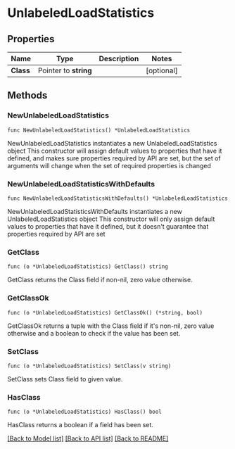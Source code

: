 # UnlabeledLoadStatistics

## Properties

Name | Type | Description | Notes
------------ | ------------- | ------------- | -------------
**Class** | Pointer to **string** |  | [optional] 

## Methods

### NewUnlabeledLoadStatistics

`func NewUnlabeledLoadStatistics() *UnlabeledLoadStatistics`

NewUnlabeledLoadStatistics instantiates a new UnlabeledLoadStatistics object
This constructor will assign default values to properties that have it defined,
and makes sure properties required by API are set, but the set of arguments
will change when the set of required properties is changed

### NewUnlabeledLoadStatisticsWithDefaults

`func NewUnlabeledLoadStatisticsWithDefaults() *UnlabeledLoadStatistics`

NewUnlabeledLoadStatisticsWithDefaults instantiates a new UnlabeledLoadStatistics object
This constructor will only assign default values to properties that have it defined,
but it doesn't guarantee that properties required by API are set

### GetClass

`func (o *UnlabeledLoadStatistics) GetClass() string`

GetClass returns the Class field if non-nil, zero value otherwise.

### GetClassOk

`func (o *UnlabeledLoadStatistics) GetClassOk() (*string, bool)`

GetClassOk returns a tuple with the Class field if it's non-nil, zero value otherwise
and a boolean to check if the value has been set.

### SetClass

`func (o *UnlabeledLoadStatistics) SetClass(v string)`

SetClass sets Class field to given value.

### HasClass

`func (o *UnlabeledLoadStatistics) HasClass() bool`

HasClass returns a boolean if a field has been set.


[[Back to Model list]](../README.md#documentation-for-models) [[Back to API list]](../README.md#documentation-for-api-endpoints) [[Back to README]](../README.md)


